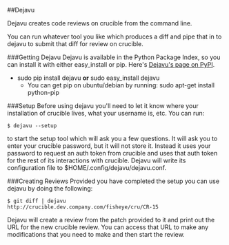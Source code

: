 ##Dejavu

Dejavu creates code reviews on crucible from the command line.

You can run whatever tool you like which produces a diff and pipe that in to
dejavu to submit that diff for review on crucible.

###Getting Dejavu
Dejavu is available in the Python Package Index, so you can install it with
either easy_install or pip.  Here's
[Dejavu's page on PyPI](http://pypi.python.org/pypi/dejavu).

- sudo pip install dejavu **or** sudo easy_install dejavu
    - You can get pip on ubuntu/debian by running: sudo apt-get install python-pip

###Setup
Before using dejavu you'll need to let it know where your installation of
crucible lives, what your username is, etc.  You can run:

    $ dejavu --setup

to start the setup tool which will ask you a few questions.  It will ask you to
enter your crucible password, but it will not store it.  Instead it uses your
password to request an auth token from crucible and uses that auth token for
the rest of its interactions with crucible.  Dejavu will write its
configuration file to $HOME/.config/dejavu/dejavu.conf.

###Creating Reviews
Provided you have completed the setup you can use dejavu by doing the following:

    $ git diff | dejavu
    http://crucible.dev.company.com/fisheye/cru/CR-15

Dejavu will create a review from the patch provided to it and print out the URL
for the new crucible review.  You can access that URL to make any modifications
that you need to make and then start the review.